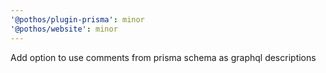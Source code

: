 ```yaml
---
'@pothos/plugin-prisma': minor
'@pothos/website': minor
---
```


Add option to use comments from prisma schema as graphql descriptions
